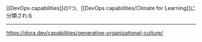 [[DevOps capabilities]]の1つ、[[DevOps capabilities/Climate for Learning]]に分類される

---

<https://dora.dev/capabilities/generative-organizational-culture/>